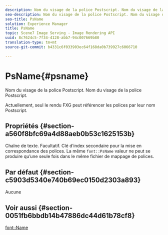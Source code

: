 ```yaml
---
description: Nom du visage de la police Postscript. Nom du visage de la police Postscript.
seo-description: Nom du visage de la police Postscript. Nom du visage de la police Postscript.
seo-title: PsName
solution: Experience Manager
title: PsName
topic: Scene7 Image Serving - Image Rendering API
uuid: 8c7624c5-7f34-4128-abb7-94c007669b80
translation-type: tm+mt
source-git-commit: b4331c6f033903ec64f168da0b739927c6066710

---
```



# PsName{#psname}

Nom du visage de la police Postscript. Nom du visage de la police Postscript.

Actuellement, seul le rendu FXG peut référencer les polices par leur nom Postscript.

## Propriétés {#section-a560f8bfc69a4d88aeb0b53c1625153b}

Chaîne de texte. Facultatif. Clé d’index secondaire pour la mise en correspondance des polices. La même `font::PsName` valeur ne peut se produire qu’une seule fois dans le même fichier de mappage de polices.

## Par défaut {#section-c5903d5340e740b69ec0150d2303a893}

Aucune

## Voir aussi {#section-0051fb6bbdb14b47886dc44d61b78cf8}

[font::Name](/help/aem-is-ir-api/is-api/image-catalog/image-serving-api-ref/c-image-catalog-reference/c-font-map-reference/r-name-font.md)
